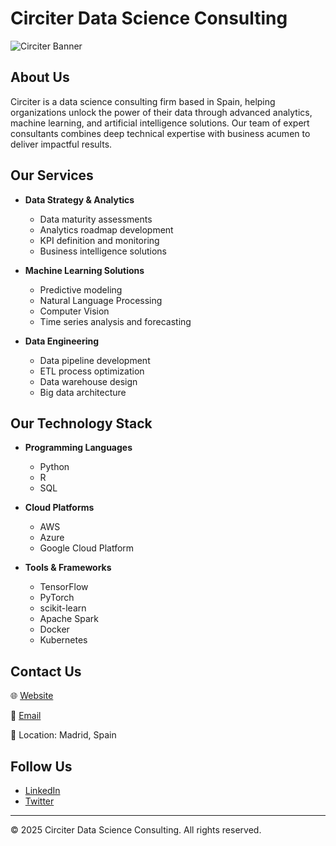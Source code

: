 # Circiter Data Science Consulting

![Circiter Banner](https://circiter.es/assets/img/logo/logocir_1.svg)

## About Us

Circiter is a data science consulting firm based in Spain, helping organizations unlock the power of their data through advanced analytics, machine learning, and artificial intelligence solutions. Our team of expert consultants combines deep technical expertise with business acumen to deliver impactful results.

## Our Services

- **Data Strategy & Analytics**
  - Data maturity assessments
  - Analytics roadmap development
  - KPI definition and monitoring
  - Business intelligence solutions

- **Machine Learning Solutions**
  - Predictive modeling
  - Natural Language Processing
  - Computer Vision
  - Time series analysis and forecasting

- **Data Engineering**
  - Data pipeline development
  - ETL process optimization
  - Data warehouse design
  - Big data architecture

## Our Technology Stack

- **Programming Languages**
  - Python
  - R
  - SQL

- **Cloud Platforms**
  - AWS
  - Azure
  - Google Cloud Platform

- **Tools & Frameworks**
  - TensorFlow
  - PyTorch
  - scikit-learn
  - Apache Spark
  - Docker
  - Kubernetes

## Contact Us

 🌐 [Website](https://circiter.es)

 📧 [Email](mailto:cjgb@circiter.es)

 📍 Location: Madrid, Spain

## Follow Us

- [LinkedIn](https://www.linkedin.com/company/86472695)
- [Twitter](https://x.com/circiter_es)

---

© 2025 Circiter Data Science Consulting. All rights reserved.
